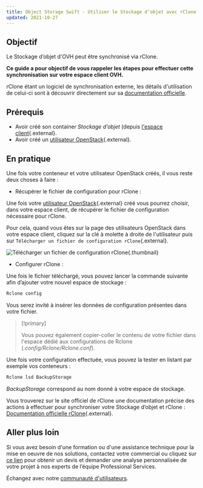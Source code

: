```yaml
---
title: Object Storage Swift - Utiliser le Stockage d’objet avec rClone
updated: 2021-10-27
---
```


## Objectif

Le Stockage d’objet d'OVH peut être synchronisé via rClone.

**Ce guide a pour objectif de vous rappeler les étapes pour effectuer cette synchronisation sur votre espace client OVH.**

rClone étant un logiciel de synchronisation externe, les détails d'utilisation de celui-ci sont à découvrir directement sur sa [documentation officielle](https://Rclone.org/).

## Prérequis

- Avoir créé son container *Stockage d’objet* (depuis [l'espace client](/pages/storage_and_backup/object_storage/pcs_create_container){.external}.
- Avoir créé un [utilisateur OpenStack](/pages/public_cloud/compute/create_and_delete_a_user){.external}.

## En pratique

Une fois votre conteneur et votre utilisateur OpenStack créés, il vous reste deux choses à faire :

- Récupérer le fichier de configuration pour rClone :

Une fois votre [utilisateur OpenStack](/pages/public_cloud/compute/create_and_delete_a_user){.external} créé vous pourrez choisir, dans votre espace client, de récupérer le fichier de configuration nécessaire pour rClone.

Pour cela, quand vous êtes sur la page des utilisateurs OpenStack dans votre espace client, cliquez sur la clé à molette à droite de l'utilisateur puis sur `Télécharger un fichier de configuration rClone`{.external}.

![Télécharger un fichier de configuration rClone](images/download_file.png){.thumbnail}

- Configurer rClone :

Une fois le fichier téléchargé, vous pouvez lancer la commande suivante afin d’ajouter votre nouvel espace de stockage :

```sh
Rclone config
```

Vous serez invité à insérer les données de configuration présentes dans votre fichier.

> [!primary]
>
> Vous pouvez également copier-coller le contenu de votre fichier dans l'espace dédié aux configurations de Rclone (*.config/Rclone/Rclone.conf*).
>

Une fois votre configuration effectuée, vous pouvez la tester en listant par exemple vos conteneurs :

```sh
Rclone lsd BackupStorage
```

*BackupStorage* correspond au nom donné à votre espace de stockage.

Vous trouverez sur le site officiel de rClone une documentation précise des actions à effectuer pour synchroniser votre Stockage d’objet et rClone : [Documentation officielle rClone](https://Rclone.org/swift/){.external}.

## Aller plus loin

Si vous avez besoin d'une formation ou d'une assistance technique pour la mise en oeuvre de nos solutions, contactez votre commercial ou cliquez sur [ce lien](/links/professional-services) pour obtenir un devis et demander une analyse personnalisée de votre projet à nos experts de l’équipe Professional Services.

Échangez avec notre [communauté d'utilisateurs](/links/community).
